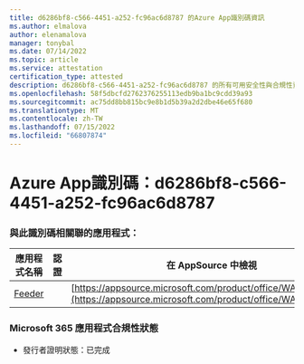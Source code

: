 ```yaml
---
title: d6286bf8-c566-4451-a252-fc96ac6d8787 的Azure App識別碼資訊
ms.author: elmalova
author: elenamalova
manager: tonybal
ms.date: 07/14/2022
ms.topic: article
ms.service: attestation
certification_type: attested
description: d6286bf8-c566-4451-a252-fc96ac6d8787 的所有可用安全性與合規性資訊。
ms.openlocfilehash: 58f5dbcfd2762376255113edb9ba1bc9cdd39a93
ms.sourcegitcommit: ac75dd8bb815bc9e8b1d5b39a2d2dbe46e65f680
ms.translationtype: MT
ms.contentlocale: zh-TW
ms.lasthandoff: 07/15/2022
ms.locfileid: "66807874"
---
```

# <a name="azure-app-id-d6286bf8-c566-4451-a252-fc96ac6d8787"></a>Azure App識別碼：d6286bf8-c566-4451-a252-fc96ac6d8787


### <a name="apps-associated-with-this-id"></a>與此識別碼相關聯的應用程式：
| **應用程式名稱** | **認證** | **在 AppSource 中檢視** |
|--------------|---------------|-----------------------|
| [Feeder](../forward/WA200004254.md) |  | [https://appsource.microsoft.com/product/office/WA200004254](https://appsource.microsoft.com/product/office/WA200004254) |

### <a name="microsoft-365-app-compliance-status"></a>Microsoft 365 應用程式合規性狀態
- 發行者證明狀態：已完成
